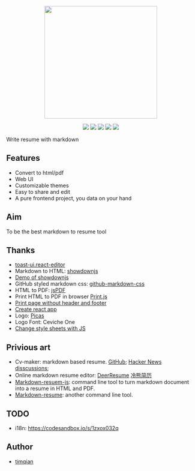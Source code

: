 <p align="center">
  <img width="300" src="https://i.v2ex.co/e0W134z7.png">
</p>

<p align="center">
  <a href="https://resumd.t9t.io"><img src="https://badgen.net/badge/icon/Website?icon=chrome&amp;label" /></a> 
  <a href="https://twitter.com/tim_qian"><img src="https://badgen.net/badge/icon/Twitter?icon=twitter&amp;label" /></a> 
  <a href="https://t.me/resumd"><img src="https://badgen.net/badge/icon/Telegram?icon=telegram&amp;label" /></a> 
  <a href="https://www.patreon.com/timqian"><img src="https://badgen.net/badge/icon/Patrons/orange?icon=patreon&amp;label" /></a> 
  <a href="https://blog.t9t.io/"><img src="https://badgen.net/badge/icon/Blog?icon=chrome&amp;label" /></a>
</p>

Write resume with markdown

## Features

- Convert to html/pdf
- Web UI
- Customizable themes
- Easy to share and edit
- A pure frontend project, you data on your hand

## Aim

To be the best markdown to resume tool

## Thanks

- [toast-ui.react-editor](https://github.com/nhn/toast-ui.react-editor)
- Markdown to HTML: [showdownjs](https://github.com/showdownjs/showdown)
- [Demo of showdownjs](http://demo.showdownjs.com/)
- GitHub styled markdown css: [github-markdown-css](https://github.com/sindresorhus/github-markdown-css)
- HTML to PDF: [jsPDF](https://github.com/MrRio/jsPDF)
- Print HTML to PDF in browser [Print.js](https://github.com/crabbly/Print.js)
- [Print page without header and footer](https://stackoverflow.com/a/17011131/4674834)
- [Create react app](https://github.com/facebook/create-react-app)
- Logo: [Picas](https://picas.now.sh/)
- Logo Font: Ceviche One
- [Change style sheets with JS](https://www.w3.org/wiki/Dynamic_style_-_manipulating_CSS_with_JavaScript) 

## Privious art

- Cv-maker: markdown based resume. [GitHub](https://github.com/awalGarg/cv-maker/); [Hacker News disscussions](https://news.ycombinator.com/item?id=11026096);
- Online markdown resume editor: [DeerResume](https://github.com/geekcompany/DeerResume) [冷熊简历](http://cv.ftqq.com/#)
- [Markdown-resuem-js](https://github.com/c0bra/markdown-resume-js): command line tool to turn markdown document into a resume in HTML and PDF.
- [Markdown-resume](https://github.com/there4/markdown-resume): another command line tool.

## TODO

- i18n: https://codesandbox.io/s/1zxox032q

## Author

- [timqian](https://timqian.com)
